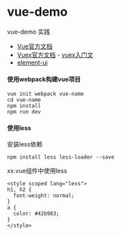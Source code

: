 # vue-demo
vue-demo 实践

- [Vue官方文档](https://cn.vuejs.org/v2/guide/)
- [Vuex官方文档](https://vuex.vuejs.org/zh-cn/intro.html) - [vuex入门文](https://segmentfault.com/a/1190000009404727)
- [element-ui](http://element-cn.eleme.io/#/zh-CN)

#### 使用webpack构建vue项目

```
vue init webpack vue-name
cd vue-name
npm install
npm run dev
```

#### 使用less

安装less依赖
```
npm install less less-loader --save
```
xx.vue组件中使用less
```
<style scoped lang="less">
h1, h2 {
  font-weight: normal;
}
a {
  color: #42b983;
}
</style>
```
